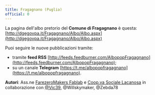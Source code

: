 ```yaml
---
title: Fragagnano (Puglia)
official: 0
---
```


La pagina dell'albo pretorio del **Comune di Fragagnano** è questa: [http://dgegovpa.it/Fragagnano/Albo/Albo.aspx](http://dgegovpa.it/Fragagnano/Albo/Albo.aspx)

Puoi seguire le nuove pubblicazioni tramite:

* tramite **feed RSS** [http://feeds.feedburner.com/AlbopopFragagnano](http://feeds.feedburner.com/AlbopopFragagnano);
* su un canale **Telegram** [https://t.me/albopopfragagnano](https://t.me/albopopfragagnano).

**Autori**: Ass.ne [FarezeroMakers Fablab](http://www.farezero.org) e [Coop.va Sociale Lacanosa](http://www.cooperativasociale.org/) in collaborazione con  [@Vic39](http://vincentforty.weebly.com/), @Willskymaker, @Zebda78